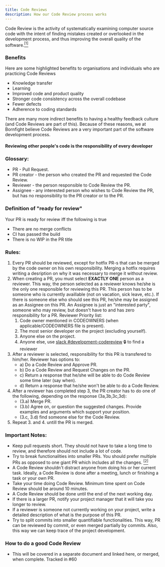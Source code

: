 ```yaml
---
title: Code Reviews
description: How our Code Review process works 
---
```


Code Review is the activity of systematically examining computer source code with the intent of finding mistakes created
or overlooked in the development process, and thus improving the overall quality of the software.[<sup>[1]</sup>](https://samuelmullen.com/articles/effective_code_reviews/)

### Benefits
Here are some highlighted benefits to organisations and individuals who are practicing Code Reviews
* Knowledge transfer
* Learning
* Improved code and product quality
* Stronger code consistency across the overall codebase
* Fewer defects
* Adherence to coding standards

There are many more indirect benefits to having a healthy feedback culture (and Code Reviews are part of this). 
Because of these reasons, we at Bornfight believe Code Reviews are a very important part of the software development process.

#### Reviewing other people's code is the responsibility of every developer

### Glossary:
 - PR - Pull Request.
 - PR creator - the person who created the PR and requested the Code Review.
 - Reviewer - the person responsible to Code Review the PR.
 - Assignee - any interested person who wishes to Code Review the PR, but has no responsibility to the PR creator or to the PR.

### Definition of "ready for review"
Your PR is ready for review iff the following is true
* There are no merge conflicts
* CI has passed the build
* There is no WIP in the PR title

### Rules:
1. Every PR should be reviewed, except for hotfix PR-s that can be merged by the code owner on his own responsibility. Merging a hotfix requires writing a desription on why it was necessary to merge it without review. 
2. When creating a PR, you must select **EXACTLY ONE** person as a reviewer. This way, the person selected as a reviewer knows he/she is the only one responsible for reviewing this PR. This person has to be someone who is currently availlable (not on vacation, sick leave, etc.).
If there is someone else who should see this PR, he/she may be assigned as an Assignee on this PR. An Assignee is just an "interested party", someone who may review, but doesn't have to and has zero responsibility for a PR.
	Reviewer Priority list:
    1. Code owner mentioned in CODEOWNERS (when applicable/CODEOWNERS file is present).
	2. The most senior developer on the project (excluding yourself).
	3. Anyone else on the project.
	4. Anyone else, use [slack #development-codereview](https://bornfight.slack.com/archives/C013098CQ92) 🔒 to find a reviewer
3. After a reviewer is selected, responsibility for this PR is transfered to him/her. Reviewer has options to:
	* a) Do a Code Review and Approve PR.
	* b) Do a Code Review and Request Changes on the PR.
	* c) Return a response that he/she will be able to do Code Review some time later (say when).
	* d) Return a response that he/she won't be able to do a Code Review.
4. After a reviewer has completed step 3, the PR creator has to do one of the following, depending on the response (3a,3b,3c,3d):
	* (3.a) Merge PR.
	* (3.b) Agree on, or question the suggested changes. Provide examples and arguments which support your position.
	* (3.c, 3.d) find someone else for the Code Review.
5. Repeat 3. and 4. untill the PR is merged.

### Important Notes:
 - Keep pull requests short. They should not have to take a long time to review, and therefore should not include a lot of code.
 - Try to break functionalities into smaller PRs. You should prefer multiple PRs as opposed to one giant PR which includes all the changes. [<sup>[2]</sup>](https://github.com/bornfight/README/pull/38/files#r422118361)
 - A Code Review shouldn't distract anyone from doing his or her current task. Ideally, a Code Review is done after a meeting, lunch or finishing a task or your own PR.
 - Take your time doing Code Review. Minimum time spent on Code Review should be around 10 minutes.
 - A Code Review should be done until the end of the next working day.
 - If there is a larger PR, notify your project manager that it will take you longer to review.
 - If a reviewer is someone not currently working on your project, write a detailed description of what is the purpose of this PR.
 - Try to split commits into smaller quantifiable functionalities. This way, PR can be reviewed by commit, or even merged partially by commits. Also, this way we can keep trace of the project development.

### How to do a good Code Review
* This will be covered in a separate document and linked here, or merged, when complete. Tracked in #60
